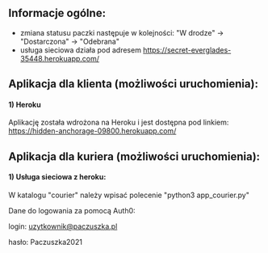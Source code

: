 ## Informacje ogólne:
- zmiana statusu paczki następuje w kolejności: "W drodze" -> "Dostarczona" -> "Odebrana"
- usługa sieciowa działa pod adresem https://secret-everglades-35448.herokuapp.com/


## Aplikacja dla klienta (możliwości uruchomienia):
#### 1) Heroku
Aplikację została wdrożona na Heroku i jest dostępna pod linkiem:
https://hidden-anchorage-09800.herokuapp.com/


## Aplikacja dla kuriera (możliwości uruchomienia):

#### 1) Usługa sieciowa z heroku:
W katalogu "courier" należy wpisać polecenie "python3 app_courier.py"


Dane do logowania za pomocą Auth0:

login: uzytkownik@paczuszka.pl

hasło: Paczuszka2021
